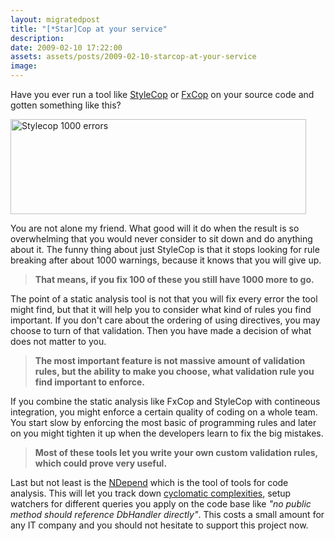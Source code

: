 ```yaml
---
layout: migratedpost
title: "[*Star]Cop at your service"
description:
date: 2009-02-10 17:22:00
assets: assets/posts/2009-02-10-starcop-at-your-service
image: 
---
```


<p>Have you ever run a tool like <a href="http://code.msdn.microsoft.com/sourceanalysis">StyleCop</a> or <a href="http://msdn.microsoft.com/en-us/library/bb429476(VS.80).aspx">FxCop</a> on your source code and gotten something like this?</p>
<p><img height="152" width="473" alt="Stylecop 1000 errors" src="http://litemedia.info/media/Default/Mint/stylecop1.png" title="Stylecop 1000 errors" style="margin-right: 50px;" class="alignnone size-full wp-image-165" /></p>
<p>You are not alone my friend. What good will it do when the result is so overwhelming that you would never consider to sit down and do anything about it. The funny thing about just StyleCop is that it stops looking for rule breaking after about 1000 warnings, because it knows that you will give up.</p>
<blockquote><strong>That means, if you fix 100 of these you still have 1000 more to go.</strong></blockquote>
<p>The point of a static analysis tool is not that you will fix every error the tool might find, but that it will help you to consider what kind of rules you find important. If you don't care about the ordering of using directives, you may choose to turn of that validation. Then you have made a decision of what does not matter to you.</p>
<blockquote><strong>The most important feature is not massive amount of validation rules, but the ability to make you choose, what validation rule you find important to enforce.</strong></blockquote>
<p>If you combine the static analysis like FxCop and StyleCop with contineous integration, you might enforce a certain quality of coding on a whole team. You start slow by enforcing the most basic of programming rules and later on you might tighten it up when the developers learn to fix the big mistakes.</p>
<blockquote><strong>Most of these tools let you write your own custom validation rules, which could prove very useful.</strong></blockquote>
<p>Last but not least is the <a href="http://www.ndepend.com/">NDepend</a> which is the tool of tools for code analysis. This will let you track down <a href="http://en.wikipedia.org/wiki/Cyclomatic_complexity">cyclomatic</a><a href="http://en.wikipedia.org/wiki/Cyclomatic_complexity"> complexities</a>, setup watchers for different queries you apply on the code base like <em>"no public method should reference DbHandler directly"</em>. This costs a small amount for any IT company and you should not hesitate to support this project now.</p>
